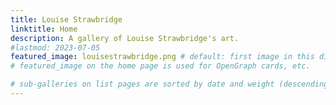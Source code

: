 ```yaml
---
title: Louise Strawbridge 
linktitle: Home
description: A gallery of Louise Strawbridge's art.
#lastmod: 2023-07-05
featured_image: louisestrawbridge.png # default: first image in this directory
# featured_image on the home page is used for OpenGraph cards, etc.

# sub-galleries on list pages are sorted by date and weight (descending)
---
```

<!-- +++
title = 'Louise Strawbridge Artist Portfolio'
date = 2023-12-07T14:59:21-08:00
showChristmasOverlay = true 
+++ -->
<!-- ## Welcome to Louise Strawbridge's Artist Portfolio.  -->
<!-- {{< figure align=center src="/images/louisestrawbridge.png" >}} -->
